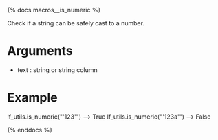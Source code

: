 {% docs macros__is_numeric %}


Check if a string can be safely cast to a number.

# Arguments
- text : string or string column

# Example

lf_utils.is_numeric("'123'") --> True
lf_utils.is_numeric("'123a'") --> False


{% enddocs %}